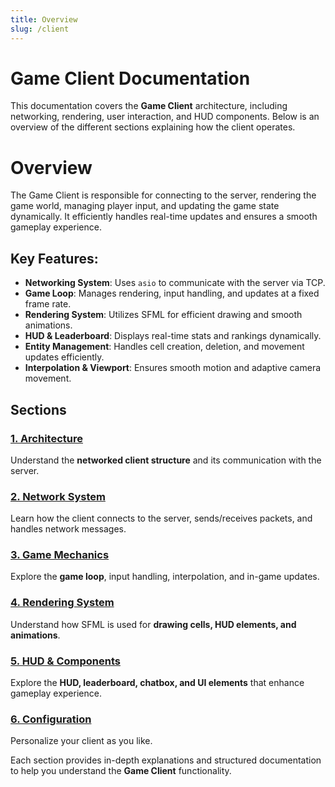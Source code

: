 ```yaml
---
title: Overview
slug: /client
---
```


# Game Client Documentation

This documentation covers the **Game Client** architecture, including networking, rendering, user interaction, and HUD components. Below is an overview of the different sections explaining how the client operates.

# Overview

The Game Client is responsible for connecting to the server, rendering the game world, managing player input, and updating the game state dynamically. It efficiently handles real-time updates and ensures a smooth gameplay experience.

## Key Features:
- **Networking System**: Uses `asio` to communicate with the server via TCP.
- **Game Loop**: Manages rendering, input handling, and updates at a fixed frame rate.
- **Rendering System**: Utilizes SFML for efficient drawing and smooth animations.
- **HUD & Leaderboard**: Displays real-time stats and rankings dynamically.
- **Entity Management**: Handles cell creation, deletion, and movement updates efficiently.
- **Interpolation & Viewport**: Ensures smooth motion and adaptive camera movement.

## Sections

### [1. Architecture](./client/architecture)
Understand the **networked client structure** and its communication with the server.

### [2. Network System](./client/network)
Learn how the client connects to the server, sends/receives packets, and handles network messages.

### [3. Game Mechanics](./client/game-mechanics)
Explore the **game loop**, input handling, interpolation, and in-game updates.

### [4. Rendering System](./client/rendering)
Understand how SFML is used for **drawing cells, HUD elements, and animations**.

### [5. HUD & Components](./client/components)
Explore the **HUD, leaderboard, chatbox, and UI elements** that enhance gameplay experience.

### [6. Configuration](./client/config)
Personalize your client as you like.

Each section provides in-depth explanations and structured documentation to help you understand the **Game Client** functionality.

